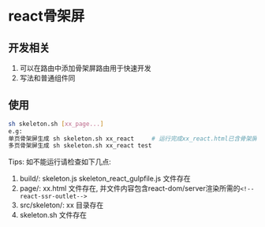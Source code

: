 # react骨架屏
## 开发相关
1. 可以在路由中添加骨架屏路由用于快速开发
2. 写法和普通组件同
## 使用
```bash
sh skeleton.sh [xx_page...] 
e.g: 
单页骨架屏生成 sh skeleton.sh xx_react     # 运行完成xx_react.html已含骨架屏的dom css
多页骨架屏生成 sh skeleton.sh xx_react test
```
Tips: 如不能运行请检查如下几点:
1. build/: skeleton.js  skeleton_react_gulpfile.js 文件存在
2. page/: xx.html 文件存在, 并文件内容包含react-dom/server渲染所需的`<!--react-ssr-outlet-->`
3. src/skeleton/: xx 目录存在
4. skeleton.sh 文件存在